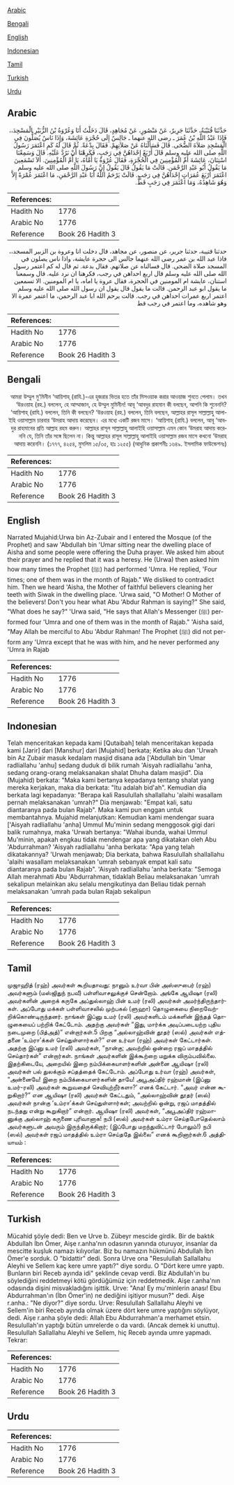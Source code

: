 [Arabic](#arabic)

[Bengali](#bengali)

[English](#english)

[Indonesian](#indonesian)

[Tamil](#tamil)

[Turkish](#turkish)

[Urdu](#urdu)

## Arabic


<div dir="rtl" lang="ar" style={{fontSize:'larger',backgroundColor:'#f8f9fa',padding:20}}>
حَدَّثَنَا قُتَيْبَةُ، حَدَّثَنَا جَرِيرٌ، عَنْ مَنْصُورٍ، عَنْ مُجَاهِدٍ، قَالَ دَخَلْتُ أَنَا وَعُرْوَةُ بْنُ الزُّبَيْرِ الْمَسْجِدَ،، فَإِذَا عَبْدُ اللَّهِ بْنُ عُمَرَ ـ رضى الله عنهما ـ جَالِسٌ إِلَى حُجْرَةِ عَائِشَةَ، وَإِذَا نَاسٌ يُصَلُّونَ فِي الْمَسْجِدِ صَلاَةَ الضُّحَى‏.‏ قَالَ فَسَأَلْنَاهُ عَنْ صَلاَتِهِمْ‏.‏ فَقَالَ بِدْعَةٌ‏.‏ ثُمَّ قَالَ لَهُ كَمِ اعْتَمَرَ رَسُولُ اللَّهِ صلى الله عليه وسلم قَالَ أَرْبَعً إِحْدَاهُنَّ فِي رَجَبٍ، فَكَرِهْنَا أَنْ نَرُدَّ عَلَيْهِ‏.‏ قَالَ وَسَمِعْنَا اسْتِنَانَ، عَائِشَةَ أُمِّ الْمُؤْمِنِينَ فِي الْحُجْرَةِ، فَقَالَ عُرْوَةُ يَا أُمَّاهُ، يَا أُمَّ الْمُؤْمِنِينَ‏.‏ أَلاَ تَسْمَعِينَ مَا يَقُولُ أَبُو عَبْدِ الرَّحْمَنِ‏.‏ قَالَتْ مَا يَقُولُ قَالَ يَقُولُ إِنَّ رَسُولَ اللَّهِ صلى الله عليه وسلم اعْتَمَرَ أَرْبَعَ عُمَرَاتٍ إِحْدَاهُنَّ فِي رَجَبٍ‏.‏ قَالَتْ يَرْحَمُ اللَّهُ أَبَا عَبْدِ الرَّحْمَنِ، مَا اعْتَمَرَ عُمْرَةً إِلاَّ وَهُوَ شَاهِدُهُ، وَمَا اعْتَمَرَ فِي رَجَبٍ قَطُّ‏.‏
</div>
<div style={{backgroundColor:'#f8f9fa',padding:20, marginBottom: 10}}><table> <thead> <tr> <th>References:</th> <th></th> </tr> </thead> <tbody><tr><td>Hadith No</td><td>1776</td></tr><tr><td>Arabic No</td><td>1776</td></tr><tr><td>Reference</td><td>Book 26 Hadith 3</td></tr></tbody></table></div>


<div dir="rtl" lang="ar" style={{fontSize:'larger',backgroundColor:'#f8f9fa',padding:20}}>
حدثنا قتيبة، حدثنا جرير، عن منصور، عن مجاهد، قال دخلت انا وعروة بن الزبير المسجد،، فاذا عبد الله بن عمر رضى الله عنهما جالس الى حجرة عايشة، واذا ناس يصلون في المسجد صلاة الضحى. قال فسالناه عن صلاتهم. فقال بدعة. ثم قال له كم اعتمر رسول الله صلى الله عليه وسلم قال اربع احداهن في رجب، فكرهنا ان نرد عليه. قال وسمعنا استنان، عايشة ام المومنين في الحجرة، فقال عروة يا اماه، يا ام المومنين. الا تسمعين ما يقول ابو عبد الرحمن. قالت ما يقول قال يقول ان رسول الله صلى الله عليه وسلم اعتمر اربع عمرات احداهن في رجب. قالت يرحم الله ابا عبد الرحمن، ما اعتمر عمرة الا وهو شاهده، وما اعتمر في رجب قط
</div>
<div style={{backgroundColor:'#f8f9fa',padding:20, marginBottom: 10}}><table> <thead> <tr> <th>References:</th> <th></th> </tr> </thead> <tbody><tr><td>Hadith No</td><td>1776</td></tr><tr><td>Arabic No</td><td>1776</td></tr><tr><td>Reference</td><td>Book 26 Hadith 3</td></tr></tbody></table></div>

## Bengali


<div dir="rtl" lang="bn" style={{fontSize:'larger',backgroundColor:'#f8f9fa',padding:20}}>
আমরা উম্মুল মু’মিনীন ‘আয়িশাহ্ (রাযি.)-এর হুজরার ভিতর হতে তাঁর মিসওয়াক করার আওয়াজ শুনতে পেলাম। তখন ‘উরওয়াহ (রহ.) বললেন, হে আম্মাজান, হে উম্মুল মুমিনীন! আবূ ‘আবদুর রাহমান কী বলছেন, আপনি কি শুনেননি? ‘আয়িশাহ্ (রাযি.) বললেন, তিনি কী বলছেন? ‘উরওয়াহ (রহ.) বললেন, তিনি বলছেন, আল্লাহর রাসূল সাল্লাল্লাহু আলাইহি ওয়াসাল্লাম চারবার ‘উমরাহ আদায় করেছেন। এর মধ্যে একটি রজব মাসে। ‘আয়িশাহ্ (রাযি.) বললেন, আবূ ‘আবদুর রাহমানের প্রতি আল্লাহ রহম করুন। আল্লাহর রাসূল সাল্লাল্লাহু আলাইহি ওয়াসাল্লাম এমন কোন ‘উমরাহ আদায় করেননি যে, তিনি তাঁর সঙ্গে ছিলেন না। কিন্তু আল্লাহর রাসূল সাল্লাল্লাহু আলাইহি ওয়াসাল্লাম রজব মাসে কখনো ‘উমরাহ আদায় করেননি। (১৭৭৭, ৪২৫৪, মুসলিম ১৫/৩৫, হাঃ ১২৫৫) (আধুনিক প্রকাশনীঃ ১৬৪৯. ইসলামিক ফাউন্ডেশনঃ)
</div>
<div style={{backgroundColor:'#f8f9fa',padding:20, marginBottom: 10}}><table> <thead> <tr> <th>References:</th> <th></th> </tr> </thead> <tbody><tr><td>Hadith No</td><td>1776</td></tr><tr><td>Arabic No</td><td>1776</td></tr><tr><td>Reference</td><td>Book 26 Hadith 3</td></tr></tbody></table></div>

## English


<div dir="ltr" lang="en" style={{fontSize:'larger',backgroundColor:'#f8f9fa',padding:20}}>
Narrated Mujahid:Urwa bin Az-Zubair and I entered the Mosque (of the Prophet) and saw 'Abdullah bin 'Umar sitting near the dwelling place of Aisha and some people were offering the Duha prayer. We asked him about their prayer and he replied that it was a heresy. He (Urwa) then asked him how many times the Prophet (ﷺ) had performed 'Umra. He replied, 'Four times; one of them was in the month of Rajab." We disliked to contradict him. Then we heard 'Aisha, the Mother of faithful believers cleaning her teeth with Siwak in the dwelling place. 'Urwa said, "O Mother! O Mother of the believers! Don't you hear what Abu 'Abdur Rahman is saying?" She said, "What does he say?" 'Urwa said, "He says that Allah's Messenger (ﷺ) performed four 'Umra and one of them was in the month of Rajab." 'Aisha said, "May Allah be merciful to Abu 'Abdur Rahman! The Prophet (ﷺ) did not perform any 'Umra except that he was with him, and he never performed any 'Umra in Rajab
</div>
<div style={{backgroundColor:'#f8f9fa',padding:20, marginBottom: 10}}><table> <thead> <tr> <th>References:</th> <th></th> </tr> </thead> <tbody><tr><td>Hadith No</td><td>1776</td></tr><tr><td>Arabic No</td><td>1776</td></tr><tr><td>Reference</td><td>Book 26 Hadith 3</td></tr></tbody></table></div>

## Indonesian


<div dir="ltr" lang="id" style={{fontSize:'larger',backgroundColor:'#f8f9fa',padding:20}}>
Telah menceritakan kepada kami [Qutaibah] telah menceritakan kepada kami [Jarir] dari [Manshur] dari [Mujahid] berkata; Ketika aku dan 'Urwah bin Az Zubair masuk kedalam masjid disana ada ['Abdullah bin 'Umar radliallahu 'anhu] sedang duduk di bilik rumah 'Aisyah radliallahu 'anha, sedang orang-orang melaksanakan shalat Dhuha dalam masjid". Dia (Mujahid) berkata: "Maka kami bertanya kepadanya tentang shalat yang mereka kerjakan, maka dia berkata: "Itu adalah bid'ah". Kemudian dia berkata lagi kepadanya: "Berapa kali Rasulullah shallallahu 'alaihi wasallam pernah melaksanakan 'umrah?" Dia menjawab: "Empat kali, satu diantaranya pada bulan Rajab". Maka kami pun enggan untuk membantahnya. Mujahid melanjutkan: Kemudian kami mendengar suara ['Aisyah radliallahu 'anha] Ummul Mu'minin sedang menggosok gigi dari balik rumahnya, maka 'Urwah bertanya: "Wahai ibunda, wahai Ummul Mu'minin, apakah engkau tidak mendengar apa yang dikatakan oleh Abu 'Abdurrahman? 'Aisyah radliallahu 'anha berkata: "Apa yang telah dikatakannya? 'Urwah menjawab; Dia berkata, bahwa Rasulullah shallallahu 'alaihi wasallam melaksanakan 'umrah sebanyak empat kali satu diantaranya pada bulan Rajab". 'Aisyah radliallahu 'anha berkata: "Semoga Allah merahmati Abu 'Abdurrahman, tidaklah Beliau melaksanakan 'umrah sekalipun melainkan aku selalu mengikutinya dan Beliau tidak pernah melaksanakan 'umrah pada bulan Rajab sekalipun
</div>
<div style={{backgroundColor:'#f8f9fa',padding:20, marginBottom: 10}}><table> <thead> <tr> <th>References:</th> <th></th> </tr> </thead> <tbody><tr><td>Hadith No</td><td>1776</td></tr><tr><td>Arabic No</td><td>1776</td></tr><tr><td>Reference</td><td>Book 26 Hadith 3</td></tr></tbody></table></div>

## Tamil


<div dir="ltr" lang="ta" style={{fontSize:'larger',backgroundColor:'#f8f9fa',padding:20}}>
முஜாஹித் (ரஹ்) அவர்கள் கூறியதாவது: நானும் உர்வா பின் அஸ்ஸுபைர் (ரஹ்) அவர்களும் (மஸ்ஜிதுந் நபவீ) பள்ளிவாசலுக்குச் சென்றோம். அங்கே ஆயிஷா (ரலி) அவர்களின் அறைக் கருகே அப்துல்லாஹ் பின் உமர் (ரலி) அவர்கள் அமர்ந்திருந்தார்கள். அப்போது மக்கள் பள்ளிவாசலில் முற்பகல் (ளுஹா) தொழுகையை நிறைவேற்றிக்கொண்டிருந்தனர். நாங்கள் இப்னு உமர் (ரலி) அவர்களிடம் மக்களின் இந்தத் தொழுகையைப் பற்றிக் கேட்டோம். அதற்கு அவர்கள் “இது, மார்க்க அடிப்படையற்ற புதிய நடைமுறை (பித்அத்)” என்றார்கள்.5 பிறகு “அல்லாஹ்வின் தூதர் (ஸல்) அவர்கள் எத்தனை ‘உம்ரா’க்கள் செய்துள்ளார்கள்?” என உர்வா (ரஹ்) அவர்கள் கேட்டார்கள். அதற்கு இப்னு உமர் (ரலி) அவர்கள், “நான்கு; அவற்றில் ஒன்றை ரஜப் மாதத்தில் செய்தார்கள்” என்றார்கள். நாங்கள் அவர்களின் இக்கூற்றை மறுக்க விரும்பவில்லை. இதற்கிடையே, அறையில் இறை நம்பிக்கையாளர்களின் அன்னை ஆயிஷா (ரலி) அவர்கள் பல் துலக்கும் சப்தத்தைக் கேட்டோம். அப்போது உர்வா (ரஹ்) அவர்கள், “அன்னையே! இறை நம்பிக்கையாளர்களின் தாயே! அபூஅப்திர் ரஹ்மான் (இப்னு உமர்-ரலி) அவர்கள் கூறுவதைச் செவியுற்றீர்களா?’ எனக் கேட்டார். “அவர் என்ன கூறுகிறார்?” என ஆயிஷா (ரலி) அவர்கள் கேட்டதும், “அல்லாஹ்வின் தூதர் (ஸல்) அவர்கள் நான்கு ‘உம்ரா’க்கள் செய்துள்ளார்கள்; அவற்றில் ஒன்று, ரஜப் மாதத்தில் நடந்தது என்று கூறுகிறார்” என்றார். ஆயிஷா (ரலி) அவர்கள், “அபூஅப்திர் ரஹ்மானுக்கு அல்லாஹ் கருணை புரிவானாக! நபி (ஸல்) அவர்கள் உம்ரா செய்தபோதெல்லாம் அவர்களுடன் அவரும் இருந்திருக்கிறார்; (இப்போது மறந்துவிட்டார் போலும்!) நபி (ஸல்) அவர்கள் ரஜப் மாதத்தில் உம்ரா செய்ததே இல்லை” எனக் கூறினார்கள்.6 அத்தியாயம் :
</div>
<div style={{backgroundColor:'#f8f9fa',padding:20, marginBottom: 10}}><table> <thead> <tr> <th>References:</th> <th></th> </tr> </thead> <tbody><tr><td>Hadith No</td><td>1776</td></tr><tr><td>Arabic No</td><td>1776</td></tr><tr><td>Reference</td><td>Book 26 Hadith 3</td></tr></tbody></table></div>

## Turkish


<div dir="ltr" lang="tr" style={{fontSize:'larger',backgroundColor:'#f8f9fa',padding:20}}>
Mücahid şöyle dedi: Ben ve Urve b. Zübeyr mescide girdik. Bir de baktık Abdullah İbn Ömer, Aişe r.anha'nın odasının yanında oturuyor, insanlar da mescitte kuşluk namazı kılıyorlar. Biz bu namazın hükmünü Abdullah İbn Ömer'e sorduk. O "bidattir" dedi. Sonra Urve ona "Resulullah Sallallahu Aleyhi ve Sellem kaç kere umre yaptı?" diye sordu. O "Dört kere umre yaptı. Bunların biri Receb ayında idi" şeklinde cevap verdi. Biz Abdullah'ın bu söylediğini reddetmeyi kötü gördüğümüz için reddetmedik. Aişe r.anha'nın odasında dişini misvakladığını işittik. Urve: "Ana! Ey mu'minlerin anası! Ebu Abdurrahman'ın (İbn Ömer'in) ne dediğini işitiyor musun?" dedi. Aişe r.anha.: "Ne diyor?" diye sordu. Urve: Resulullah Sallallahu Aleyhi ve Sellem'in biri Receb ayında olmak üzere dört kere umre yaptığını söylüyor, dedi. Aişe r.anha şöyle dedi: Allah Ebu Abdurrahman'a merhamet etsin. Resulullah'ın yaptığı bütün umrelerde o da vardı. (Ancak demek ki unuttu). Resulullah Sallallahu Aleyhi ve Sellem, hiç Receb ayında umre yapmadı. Tekrar:
</div>
<div style={{backgroundColor:'#f8f9fa',padding:20, marginBottom: 10}}><table> <thead> <tr> <th>References:</th> <th></th> </tr> </thead> <tbody><tr><td>Hadith No</td><td>1776</td></tr><tr><td>Arabic No</td><td>1776</td></tr><tr><td>Reference</td><td>Book 26 Hadith 3</td></tr></tbody></table></div>

## Urdu


<div dir="rtl" lang="ur" style={{fontSize:'larger',backgroundColor:'#f8f9fa',padding:20}}>

</div>
<div style={{backgroundColor:'#f8f9fa',padding:20, marginBottom: 10}}><table> <thead> <tr> <th>References:</th> <th></th> </tr> </thead> <tbody><tr><td>Hadith No</td><td>1776</td></tr><tr><td>Arabic No</td><td>1776</td></tr><tr><td>Reference</td><td>Book 26 Hadith 3</td></tr></tbody></table></div>